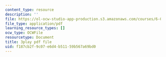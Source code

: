 ```yaml
---
content_type: resource
description: ''
file: https://ol-ocw-studio-app-production.s3.amazonaws.com/courses/6-042j-mathematics-for-computer-science-spring-2015/f187cb2f9c07e6d4b51159b567a69bd0_D3E5CKebKuQ.pdf
file_type: application/pdf
learning_resource_types: []
ocw_type: OCWFile
resourcetype: Document
title: 3play pdf file
uid: f187cb2f-9c07-e6d4-b511-59b567a69bd0
---
```

